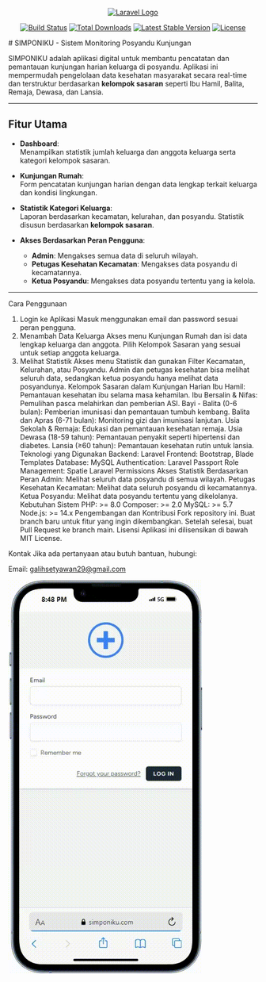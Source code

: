<p align="center"><a href="https://laravel.com" target="_blank"><img src="https://raw.githubusercontent.com/laravel/art/master/logo-lockup/5%20SVG/2%20CMYK/1%20Full%20Color/laravel-logolockup-cmyk-red.svg" width="400" alt="Laravel Logo"></a></p>

<p align="center">
<a href="https://github.com/laravel/framework/actions"><img src="https://github.com/laravel/framework/workflows/tests/badge.svg" alt="Build Status"></a>
<a href="https://packagist.org/packages/laravel/framework"><img src="https://img.shields.io/packagist/dt/laravel/framework" alt="Total Downloads"></a>
<a href="https://packagist.org/packages/laravel/framework"><img src="https://img.shields.io/packagist/v/laravel/framework" alt="Latest Stable Version"></a>
<a href="https://packagist.org/packages/laravel/framework"><img src="https://img.shields.io/packagist/l/laravel/framework" alt="License"></a>
</p>
# SIMPONIKU - Sistem Monitoring Posyandu Kunjungan

SIMPONIKU adalah aplikasi digital untuk membantu pencatatan dan pemantauan kunjungan harian keluarga di posyandu. Aplikasi ini mempermudah pengelolaan data kesehatan masyarakat secara real-time dan terstruktur berdasarkan **kelompok sasaran** seperti Ibu Hamil, Balita, Remaja, Dewasa, dan Lansia.

---

## Fitur Utama

- **Dashboard**:  
  Menampilkan statistik jumlah keluarga dan anggota keluarga serta kategori kelompok sasaran.

- **Kunjungan Rumah**:  
  Form pencatatan kunjungan harian dengan data lengkap terkait keluarga dan kondisi lingkungan.

- **Statistik Kategori Keluarga**:  
  Laporan berdasarkan kecamatan, kelurahan, dan posyandu. Statistik disusun berdasarkan **kelompok sasaran**.

- **Akses Berdasarkan Peran Pengguna**:  
  - **Admin**: Mengakses semua data di seluruh wilayah.
  - **Petugas Kesehatan Kecamatan**: Mengakses data posyandu di kecamatannya.
  - **Ketua Posyandu**: Mengakses data posyandu tertentu yang ia kelola.

---
Cara Penggunaan
1. Login ke Aplikasi
Masuk menggunakan email dan password sesuai peran pengguna.
2. Menambah Data Keluarga
Akses menu Kunjungan Rumah dan isi data lengkap keluarga dan anggota.
Pilih Kelompok Sasaran yang sesuai untuk setiap anggota keluarga.
3. Melihat Statistik
Akses menu Statistik dan gunakan Filter Kecamatan, Kelurahan, atau Posyandu.
Admin dan petugas kesehatan bisa melihat seluruh data, sedangkan ketua posyandu hanya melihat data posyandunya.
Kelompok Sasaran dalam Kunjungan Harian
Ibu Hamil: Pemantauan kesehatan ibu selama masa kehamilan.
Ibu Bersalin & Nifas: Pemulihan pasca melahirkan dan pemberian ASI.
Bayi - Balita (0-6 bulan): Pemberian imunisasi dan pemantauan tumbuh kembang.
Balita dan Apras (6-71 bulan): Monitoring gizi dan imunisasi lanjutan.
Usia Sekolah & Remaja: Edukasi dan pemantauan kesehatan remaja.
Usia Dewasa (18-59 tahun): Pemantauan penyakit seperti hipertensi dan diabetes.
Lansia (≥60 tahun): Pemantauan kesehatan rutin untuk lansia.
Teknologi yang Digunakan
Backend: Laravel
Frontend: Bootstrap, Blade Templates
Database: MySQL
Authentication: Laravel Passport
Role Management: Spatie Laravel Permissions
Akses Statistik Berdasarkan Peran
Admin: Melihat seluruh data posyandu di semua wilayah.
Petugas Kesehatan Kecamatan: Melihat data seluruh posyandu di kecamatannya.
Ketua Posyandu: Melihat data posyandu tertentu yang dikelolanya.
Kebutuhan Sistem
PHP: >= 8.0
Composer: >= 2.0
MySQL: >= 5.7
Node.js: >= 14.x
Pengembangan dan Kontribusi
Fork repository ini.
Buat branch baru untuk fitur yang ingin dikembangkan.
Setelah selesai, buat Pull Request ke branch main.
Lisensi
Aplikasi ini dilisensikan di bawah MIT License.

Kontak
Jika ada pertanyaan atau butuh bantuan, hubungi:

Email: galihsetyawan29@gmail.com

![Demo Aplikasi](demo.gif)

